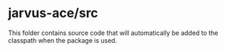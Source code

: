 # jarvus-ace/src

This folder contains source code that will automatically be added to the classpath when
the package is used.
